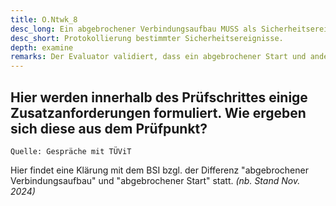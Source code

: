 ```yaml
---
title: O.Ntwk_8
desc_long: Ein abgebrochener Verbindungsaufbau MUSS als Sicherheitsereignis im Hintergrundsystem protokolliert werden.
desc_short: Protokollierung bestimmter Sicherheitsereignisse.
depth: examine
remarks: Der Evaluator validiert, dass ein abgebrochener Start und andere Sicherheitsereignisse der Anwendung protokolliert werden. Die Informationen dienen der Post-Mortem Analyse von Sicherheitsvorfällen und sollten daher Informationen über alle ausgehenden Verbindungen enthalten, unter anderem Metainformationen über verwendete Proxys und überprüfte Server-Zertifikate.
---
```


## Hier werden innerhalb des Prüfschrittes einige Zusatzanforderungen formuliert. Wie ergeben sich diese aus dem Prüfpunkt?

`Quelle: Gespräche mit TÜViT`

Hier findet eine Klärung mit dem BSI bzgl. der Differenz "abgebrochener Verbindungsaufbau" und "abgebrochener Start" statt. _(nb. Stand Nov. 2024)_
